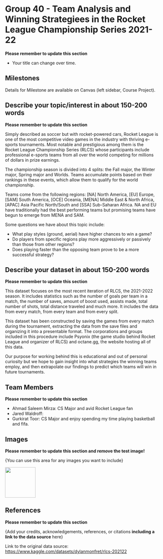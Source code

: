 # Group 40 - Team Analysis and Winning Strategiees in the Rocket League Championship Series 2021-22

**Please remember to update this section**

- Your title can change over time.

## Milestones

Details for Milestone are available on Canvas (left sidebar, Course Project).

## Describe your topic/interest in about 150-200 words

**Please remember to update this section**

Simply described as soccer but with rocket-powered cars, Rocket League is one of the most competitive video games in the industry with thriving e-sports tournaments. Most notable and prestigious among them is the Rocket League Championship Series (RLCS) whose participants include  professional e-sports teams from all over the world competing for millions of dollars in prize earnings.

The championship season is divided into 4 splits: the Fall major, the Winter major, Spring major and Worlds. Teams accumulate points based on their rankings in these events, which allow them to qualify for the world championship.

Teams come from the following regions: [NA] North America, [EU] Europe, [SAM] South America, [OCE] Oceania, [MENA] Middle East & North Africa, [APAC] Asia Pacific North/South and [SSA] Sub-Saharan Africa. NA and EU have traditionally had the best performing teams but promising teams have begun to emerge from MENA and SAM.

Some questions we have about this topic include:

- What play styles (ground, aerial) have higher chances to win a game?
- Do players from specific regions play more aggressively or passively than those from other regions?
- Does playing faster than the opposing team prove to be a more successful strategy?

## Describe your dataset in about 150-200 words

**Please remember to update this section**

This dataset focuses on the most recent iteration of RLCS, the 2021-2022 season. It includes statistics such as the number of goals per team in a match, the number of saves, amount of boost used, assists made, total number of shots, total distance traveled and much more. It includes the data from every match, from every team and from every split.

This dataset has been constructed by saving the games from every match during the tournament, extracting the data from the save files and organizing it into a presentable format. The corporations and groups included in this procedure include Psyonix (the game studio behind Rocket League and organizer of RLCS) and octane.gg, the website hosting all of this data.

Our purpose for working behind this is educational and out of personal curiosity but we hope to gain insight into what strategies the winning teams employ, and then extrapolate our findings to predict which teams will win in future tournaments.

## Team Members

**Please remember to update this section**

- Ahmad Saleem Mirza: CS Major and avid Rocket League fan
- Jared Waldroff:
- Gurkirat Toor: CS Major and enjoy spending my time playing basketball and fifa.

## Images

**Please remember to update this section and remove the test image!**

{You can use this area for any images you want to include}

<img src ="https://liquipedia.net/commons/images/a/a6/RLCS_World_Championship_2022_lightmode.png" width="100px">

## References

**Please remember to update this section**

{Add your credits, acknowledgements, references, or citations **including a link to the data source** here}

Link to the original data source: https://www.kaggle.com/datasets/dylanmonfret/rlcs-202122


